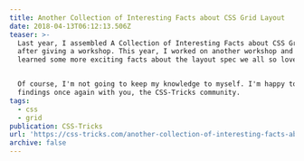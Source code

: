 ```yaml
---
title: Another Collection of Interesting Facts about CSS Grid Layout
date: 2018-04-13T06:12:13.506Z
teaser: >-
  Last year, I assembled A Collection of Interesting Facts about CSS Grid Layout
  after giving a workshop. This year, I worked on another workshop and I've
  learned some more exciting facts about the layout spec we all so love.


  Of course, I'm not going to keep my knowledge to myself. I'm happy to share my
  findings once again with you, the CSS-Tricks community.
tags:
  - css
  - grid
publication: CSS-Tricks
url: 'https://css-tricks.com/another-collection-of-interesting-facts-about-css-grid/'
archive: false
---
```


